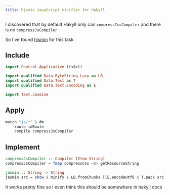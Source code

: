 ```yaml
---
title: hjsmin JavaScript minifier for Hakyll
---
```


I discovered that by default Hakyll only can `compressCssCompiler` and there is no `compressJsCompiler`

So I've found [hjsmin](https://github.com/alanz/hjsmin/blob/master/Text/Jasmine.hs) for this task

Include
-------

``` haskell
import Control.Applicative ((<$>))

import qualified Data.ByteString.Lazy as LB
import qualified Data.Text as T
import qualified Data.Text.Encoding as E

import Text.Jasmine
```

Apply
-----

```haskell
match "js/*" $ do
    route idRoute
    compile compressJsCompiler
```

Implement
---------

``` haskell
compressJsCompiler :: Compiler (Item String)
compressJsCompiler = fmap compressCss <$> getResourceString

jasmin :: String -> String
jasmin src = show $ minify $ LB.fromChunks [(E.encodeUtf8 $ T.pack src)] 
```

It works pretty fine so I even think this should be somewhere in hakyll docs
